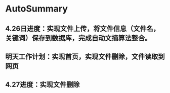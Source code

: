 # AutoSummary

## 4.26日进度：实现文件上传，将文件信息（文件名，关键词）保存到数据库，完成自动文摘算法整合。
## 明天工作计划：实现首页，实现文件删除，文件读取到网页
## 4.27进度：实现文件删除